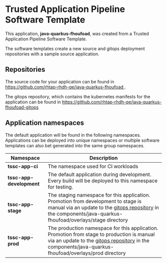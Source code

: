 # Trusted Application Pipeline Software Template

This application, **java-quarkus-fhoufoad**, was created from a Trusted Application Pipeline Software Template.

The software templates create a new source and gitops deployment repositories with a sample source application. 

## Repositories

The source code for your application can be found in [https://github.com/rhtap-rhdh-qe/java-quarkus-fhoufoad ](https://github.com/rhtap-rhdh-qe/java-quarkus-fhoufoad ).
 
The gitops repository, which contains the kubernetes manifests for the application can be found in 
[https://github.com/rhtap-rhdh-qe/java-quarkus-fhoufoad-gitops ](https://github.com/rhtap-rhdh-qe/java-quarkus-fhoufoad-gitops ) 

## Application namespaces 

The default application will be found in the following namespaces. Applications can be deployed into unique namespaces or multiple software templates can also bet generated into the same group namespaces.  

|  Namespace   |  Description   |  
| -------- | -------- |
| **tssc-app-ci** | The namespace used for CI workloads |
| **tssc-app-development** | The default application during development. Every build will be deployed to this namespace for testing. |
| **tssc-app-stage** | The staging namespace for this application. Promotion from development to stage is manual via an update to the [gitops repository](https://github.com/rhtap-rhdh-qe/java-quarkus-fhoufoad-gitops ) in the components/java-quarkus-fhoufoad/overlays/stage directory |
| **tssc-app-prod** | The production namespace for this application. Promotion from stage to production is manual via an update to the [gitops repository](https://github.com/rhtap-rhdh-qe/java-quarkus-fhoufoad-gitops ) in the components/java-quarkus-fhoufoad/overlays/prod directory |
